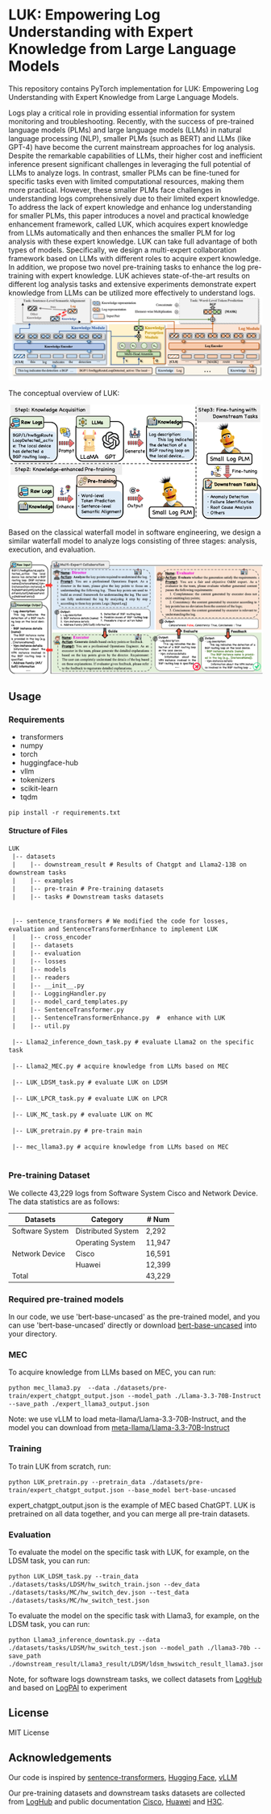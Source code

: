 # LUK: Empowering Log Understanding with Expert Knowledge from Large Language Models

This repository contains PyTorch implementation for LUK: Empowering Log Understanding with Expert Knowledge from Large Language Models.

Logs play a critical role in providing essential information for system monitoring and troubleshooting. Recently, with the success of pre-trained language models (PLMs) and large language models (LLMs) in natural language processing (NLP), smaller PLMs (such as BERT) and LLMs (like GPT-4) have become the current mainstream approaches for log analysis. Despite the remarkable capabilities of LLMs, their higher cost and inefficient inference present significant challenges in leveraging the full potential of LLMs to analyze logs. In contrast, smaller PLMs can be fine-tuned for specific tasks even with limited computational resources, making them more practical. However, these smaller PLMs face challenges in understanding logs comprehensively due to their limited expert knowledge. To address the lack of expert knowledge and enhance log understanding for smaller PLMs, this paper introduces a novel and practical knowledge enhancement framework, called LUK, which acquires expert knowledge from LLMs automatically and then enhances the smaller PLM for log analysis with these expert knowledge. LUK can take full advantage of both types of models. Specifically, we design a multi-expert collaboration framework based on LLMs with different roles to acquire expert knowledge. In addition, we propose two novel pre-training tasks to enhance the log pre-training with expert knowledge. LUK achieves state-of-the-art results on different log analysis tasks and extensive experiments demonstrate expert knowledge from LLMs can be utilized more effectively to understand logs. 
![intro](fig/framework.png)

The conceptual overview of LUK:

![intro](fig/overview.png)

Based on the classical waterfall model in software engineering, we design a similar waterfall model to analyze logs consisting of three stages: analysis, execution, and evaluation.

![intro](fig/mec.png)

## Usage

### Requirements

- transformers
- numpy
- torch
- huggingface-hub
- vllm
- tokenizers
- scikit-learn
- tqdm

```
pip install -r requirements.txt
```

#### Structure of Files

```
LUK
 |-- datasets	
 |    |-- downstream_result # Results of Chatgpt and Llama2-13B on downstream tasks
 |    |-- examples 
 |    |-- pre-train # Pre-training datasets
 |    |-- tasks # Downstream tasks datasets
 
 
 |-- sentence_transformers # We modified the code for losses, evaluation and SentenceTransformerEnhance to implement LUK
 |    |-- cross_encoder
 |    |-- datasets
 |    |-- evaluation
 |    |-- losses
 |    |-- models
 |    |-- readers
 |    |-- __init__.py
 |    |-- LoggingHandler.py
 |    |-- model_card_templates.py
 |    |-- SentenceTransformer.py 
 |    |-- SentenceTransformerEnhance.py  #  enhance with LUK
 |    |-- util.py

 |-- Llama2_inference_down_task.py # evaluate Llama2 on the specific task

 |-- Llama2_MEC.py # acquire knowledge from LLMs based on MEC
 
 |-- LUK_LDSM_task.py # evaluate LUK on LDSM
 
 |-- LUK_LPCR_task.py # evaluate LUK on LPCR
 
 |-- LUK_MC_task.py # evaluate LUK on MC
 
 |-- LUK_pretrain.py # pre-train main
 
 |-- mec_llama3.py # acquire knowledge from LLMs based on MEC
 
```


### Pre-training Dataset
We collecte 43,229 logs from Software System Cisco and Network Device. The data statistics are as follows:

| **Datasets**    | **Category**       | **# Num** |
|-----------------|--------------------|-----------|
| Software System | Distributed System | 2,292     |
|                 | Operating System   | 11,947    |
| Network Device  | Cisco              | 16,591    |
|                 | Huawei             | 12,399    |
| Total           |                    | 43,229    |




### Required pre-trained models
In our code, we use 'bert-base-uncased'  as the pre-trained model, and you can use 'bert-base-uncased' directly or download [bert-base-uncased](https://huggingface.co/bert-base-uncased) into your directory.

### MEC

To acquire knowledge from LLMs based on MEC, you can run:

```
python mec_llama3.py  --data ./datasets/pre-train/expert_chatgpt_output.json --model_path ./Llama-3.3-70B-Instruct --save_path ./expert_llama3_output.json
```
Note: we use vLLM to load meta-llama/Llama-3.3-70B-Instruct, and the model you can download from [meta-llama/Llama-3.3-70B-Instruct](https://huggingface.co/meta-llama/Llama-3.3-70B-Instruct) 

### Training

To train LUK from scratch, run:

```
python LUK_pretrain.py --pretrain_data ./datasets/pre-train/expert_chatgpt_output.json --base_model bert-base-uncased
```

expert_chatgpt_output.json is the example of MEC based ChatGPT. LUK is pretrained on all data together, and you can merge all pre-train datasets.

### Evaluation

To evaluate the model on the specific task with LUK, for example, on the LDSM task, you can run:

```
python LUK_LDSM_task.py --train_data ./datasets/tasks/LDSM/hw_switch_train.json --dev_data ./datasets/tasks/MC/hw_switch_dev.json --test_data ./datasets/tasks/MC/hw_switch_test.json
```

To evaluate the model on the specific task with Llama3, for example, on the LDSM task, you can run:

```
python Llama3_inference_downtask.py --data ./datasets/tasks/LDSM/hw_switch_test.json --model_path ./llama3-70b --save_path ./downstream_result/Llama3_result/LDSM/ldsm_hwswitch_result_llama3.json
```
Note, for software logs downstream tasks, we collect datasets from [LogHub](https://github.com/logpai/loghub) and based on [LogPAI](https://github.com/logpai) to experiment

## License
MIT License

## Acknowledgements

Our code is inspired by [sentence-transformers](https://github.com/UKPLab/sentence-transformers/tree/master), [Hugging Face](https://huggingface.co/), [vLLM](https://github.com/vllm-project/vllm)

Our pre-training datasets and downstream tasks datasets are collected from [LogHub](https://github.com/logpai/loghub) and public documentation [Cisco](https://www.cisco.com/c/en/us/support/index.html), [Huawei](https://support.huawei.com/enterprise/en/index.html) and [H3C](https://www.h3c.com/en/Support/).

